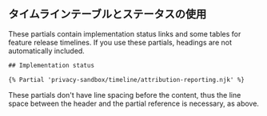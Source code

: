 ## タイムラインテーブルとステータスの使用

These partials contain implementation status links and some tables for feature release timelines. If you use these partials, headings are not automatically included.

```txt
## Implementation status

{% Partial 'privacy-sandbox/timeline/attribution-reporting.njk' %}
```

These partials don't have line spacing before the content, thus the line space between the header and the partial reference is necessary, as above.
